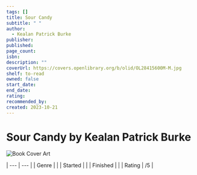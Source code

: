 ```yaml
---
tags: []
title: Sour Candy
subtitle: " "
author:
  - Kealan Patrick Burke
publisher: 
published: 
page_count: 
isbn: 
description: ""
coverUrl: https://covers.openlibrary.org/b/olid/OL28415600M-M.jpg
shelf: to-read
owned: false
start_date: 
end_date: 
rating: 
recommended_by: 
created: 2023-10-21
---
```


# Sour Candy by Kealan Patrick Burke

![Book Cover Art](https://covers.openlibrary.org/b/olid/OL28415600M-M.jpg)


| --- | --- |
| Genre |  |
| Started |  |
| Finished |  |
| Rating | /5 |

